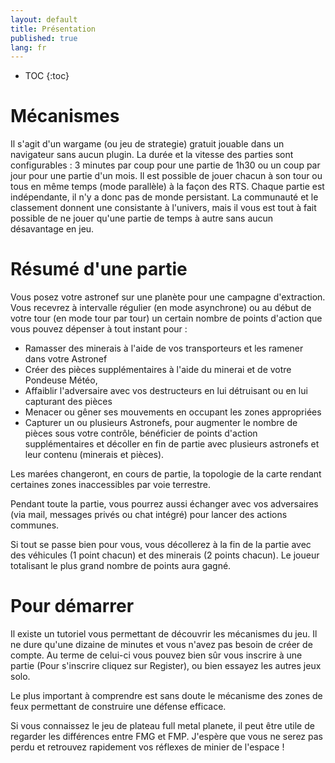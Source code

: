 ```yaml
---
layout: default
title: Présentation
published: true
lang: fr
---
```

* TOC
{:toc}
  
# Mécanismes

Il s'agit d'un wargame (ou jeu de strategie) gratuit jouable dans un navigateur sans aucun plugin. La durée et la vitesse des parties sont configurables : 3 minutes par coup pour une partie de 1h30 ou un coup par jour pour une partie d'un mois. 
Il est possible de jouer chacun à son tour ou tous en même temps (mode parallèle) à la façon des RTS.
Chaque partie est indépendante, il n'y a donc pas de monde persistant. La communauté et le classement donnent une consistante à l'univers, mais il vous est tout à fait possible de ne jouer qu'une partie de temps à autre sans aucun désavantage en jeu.

# Résumé d'une partie

Vous posez votre astronef sur une planète pour une campagne d'extraction. Vous recevrez à intervalle régulier (en mode asynchrone) ou au début de votre tour (en mode tour par tour) un certain nombre de points d'action que vous pouvez dépenser à tout instant pour :

* Ramasser des minerais à l'aide de vos transporteurs et les ramener dans votre Astronef
* Créer des pièces supplémentaires à l'aide du minerai et de votre Pondeuse Météo,
* Affaiblir l'adversaire avec vos destructeurs en lui détruisant ou en lui capturant des pièces
* Menacer ou gêner ses mouvements en occupant les zones appropriées
* Capturer un ou plusieurs Astronefs, pour augmenter le nombre de pièces sous votre contrôle, bénéficier de points d'action supplémentaires et décoller en fin de partie avec plusieurs astronefs et leur contenu (minerais et pièces).

Les marées changeront, en cours de partie, la topologie de la carte rendant certaines zones inaccessibles par voie terrestre.

Pendant toute la partie, vous pourrez aussi échanger avec vos adversaires (via mail, messages privés ou chat intégré) pour lancer des actions communes.

Si tout se passe bien pour vous, vous décollerez à la fin de la partie avec des véhicules (1 point chacun) et des minerais (2 points chacun). Le joueur totalisant le plus grand nombre de points aura gagné.

# Pour démarrer

Il existe un tutoriel vous permettant de découvrir les mécanismes du jeu. Il ne dure qu'une dizaine de minutes et vous n'avez pas besoin de créer de compte. Au terme de celui-ci vous pouvez bien sûr vous inscrire à une partie (Pour s'inscrire cliquez sur  Register), ou bien essayez les autres jeux solo.

Le plus important à comprendre est sans doute le mécanisme des zones de feux permettant de construire une défense efficace.

Si vous connaissez le jeu de plateau full metal planete, il peut être utile de regarder les différences entre FMG et FMP. J'espère que vous ne serez pas perdu et retrouvez rapidement vos réflexes de minier de l'espace !
